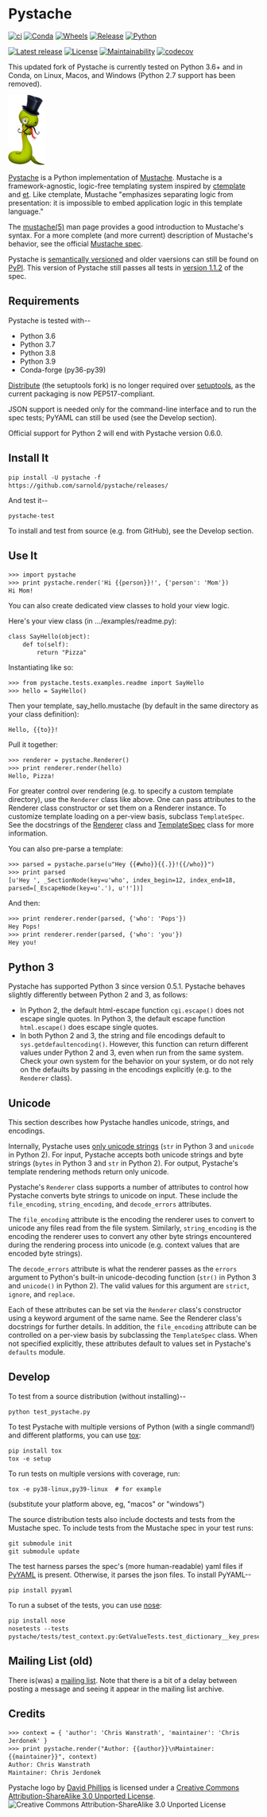 Pystache
========

<!-- Since PyPI rejects reST long descriptions that contain HTML, -->
<!-- HTML comments must be removed when converting this file to reST. -->
<!-- For more information on PyPI's behavior in this regard, see: -->
<!-- http://docs.python.org/distutils/uploading.html#pypi-package-display -->
<!-- The Pystache setup script strips 1-line HTML comments prior -->
<!-- to converting to reST, so all HTML comments should be one line. -->
<!-- -->
<!-- We leave the leading brackets empty here.  Otherwise, unwanted -->
<!-- caption text shows up in the reST version converted by pandoc. -->
[![ci](https://github.com/sarnold/pystache/actions/workflows/ci.yml/badge.svg)](https://github.com/sarnold/pystache/actions/workflows/ci.yml)
[![Conda](https://github.com/sarnold/pystache/actions/workflows/conda.yml/badge.svg)](https://github.com/sarnold/pystache/actions/workflows/conda.yml)
[![Wheels](https://github.com/sarnold/pystache/actions/workflows/wheels.yml/badge.svg)](https://github.com/sarnold/pystache/actions/workflows/wheels.yml)
[![Release](https://github.com/sarnold/pystache/actions/workflows/release.yml/badge.svg)](https://github.com/sarnold/pystache/actions/workflows/release.yml)
[![Python](https://img.shields.io/badge/python-3.6+-blue.svg)](https://www.python.org/downloads/)

[![Latest release](https://img.shields.io/github/v/release/sarnold/pystache?include_prereleases)](https://github.com/sarnold/pystache/releases/latest)
[![License](https://img.shields.io/github/license/sarnold/pystache)](https://github.com/sarnold/pystache/blob/master/LICENSE)
[![Maintainability](https://api.codeclimate.com/v1/badges/a8fa1bf4638bfc6581b6/maintainability)](https://codeclimate.com/github/sarnold/pystache/maintainability)
[![codecov](https://codecov.io/gh/sarnold/pystache/branch/master/graph/badge.svg?token=5PZNMZBI6K)](https://codecov.io/gh/sarnold/pystache)



This updated fork of Pystache is currently tested on Python 3.6+ and in
Conda, on Linux, Macos, and Windows (Python 2.7 support has been removed).

![](gh/images/logo_phillips_small.png "mustachioed, monocled snake by David Phillips")

[Pystache](http://sarnold.github.com/pystache) is a Python
implementation of [Mustache](http://mustache.github.com/). Mustache is a
framework-agnostic, logic-free templating system inspired by
[ctemplate](http://code.google.com/p/google-ctemplate/) and
[et](http://www.ivan.fomichev.name/2008/05/erlang-template-engine-prototype.html).
Like ctemplate, Mustache "emphasizes separating logic from presentation:
it is impossible to embed application logic in this template language."

The [mustache(5)](http://mustache.github.com/mustache.5.html) man page
provides a good introduction to Mustache's syntax. For a more complete
(and more current) description of Mustache's behavior, see the official
[Mustache spec](https://github.com/mustache/spec).

Pystache is [semantically versioned](http://semver.org) and older vaersions
can still be found on [PyPI](http://pypi.python.org/pypi/pystache). This
version of Pystache still passes all tests in [version
1.1.2](https://github.com/mustache/spec/tree/v1.1.2) of the spec.


Requirements
------------

Pystache is tested with--

-   Python 3.6
-   Python 3.7
-   Python 3.8
-   Python 3.9
-   Conda-forge (py36-py39)

[Distribute](http://packages.python.org/distribute/) (the setuptools fork)
is no longer required over [setuptools](http://pypi.python.org/pypi/setuptools),
as the current packaging is now PEP517-compliant.

JSON support is needed only for the command-line interface and to run
the spec tests; PyYAML can still be used (see the Develop section).

Official support for Python 2 will end with Pystache version 0.6.0.

Install It
----------

    pip install -U pystache -f https://github.com/sarnold/pystache/releases/

And test it--

    pystache-test

To install and test from source (e.g. from GitHub), see the Develop
section.

Use It
------

    >>> import pystache
    >>> print pystache.render('Hi {{person}}!', {'person': 'Mom'})
    Hi Mom!

You can also create dedicated view classes to hold your view logic.

Here's your view class (in .../examples/readme.py):

    class SayHello(object):
        def to(self):
            return "Pizza"

Instantiating like so:

    >>> from pystache.tests.examples.readme import SayHello
    >>> hello = SayHello()

Then your template, say\_hello.mustache (by default in the same
directory as your class definition):

    Hello, {{to}}!

Pull it together:

    >>> renderer = pystache.Renderer()
    >>> print renderer.render(hello)
    Hello, Pizza!

For greater control over rendering (e.g. to specify a custom template
directory), use the `Renderer` class like above. One can pass attributes
to the Renderer class constructor or set them on a Renderer instance. To
customize template loading on a per-view basis, subclass `TemplateSpec`.
See the docstrings of the
[Renderer](https://github.com/sarnold/pystache/blob/master/pystache/renderer.py)
class and
[TemplateSpec](https://github.com/sarnold/pystache/blob/master/pystache/template_spec.py)
class for more information.

You can also pre-parse a template:

    >>> parsed = pystache.parse(u"Hey {{#who}}{{.}}!{{/who}}")
    >>> print parsed
    [u'Hey ', _SectionNode(key=u'who', index_begin=12, index_end=18, parsed=[_EscapeNode(key=u'.'), u'!'])]

And then:

    >>> print renderer.render(parsed, {'who': 'Pops'})
    Hey Pops!
    >>> print renderer.render(parsed, {'who': 'you'})
    Hey you!

Python 3
--------

Pystache has supported Python 3 since version 0.5.1. Pystache behaves
slightly differently between Python 2 and 3, as follows:

-   In Python 2, the default html-escape function `cgi.escape()` does
    not escape single quotes.  In Python 3, the default escape function
    `html.escape()` does escape single quotes.
-   In both Python 2 and 3, the string and file encodings default to
    `sys.getdefaultencoding()`. However, this function can return
    different values under Python 2 and 3, even when run from the same
    system. Check your own system for the behavior on your system, or do
    not rely on the defaults by passing in the encodings explicitly
    (e.g. to the `Renderer` class).

Unicode
-------

This section describes how Pystache handles unicode, strings, and
encodings.

Internally, Pystache uses [only unicode
strings](http://docs.python.org/howto/unicode.html#tips-for-writing-unicode-aware-programs)
(`str` in Python 3 and `unicode` in Python 2). For input, Pystache
accepts both unicode strings and byte strings (`bytes` in Python 3 and
`str` in Python 2). For output, Pystache's template rendering methods
return only unicode.

Pystache's `Renderer` class supports a number of attributes to control
how Pystache converts byte strings to unicode on input. These include
the `file_encoding`, `string_encoding`, and `decode_errors` attributes.

The `file_encoding` attribute is the encoding the renderer uses to
convert to unicode any files read from the file system. Similarly,
`string_encoding` is the encoding the renderer uses to convert any other
byte strings encountered during the rendering process into unicode (e.g.
context values that are encoded byte strings).

The `decode_errors` attribute is what the renderer passes as the
`errors` argument to Python's built-in unicode-decoding function
(`str()` in Python 3 and `unicode()` in Python 2). The valid values for
this argument are `strict`, `ignore`, and `replace`.

Each of these attributes can be set via the `Renderer` class's
constructor using a keyword argument of the same name. See the Renderer
class's docstrings for further details. In addition, the `file_encoding`
attribute can be controlled on a per-view basis by subclassing the
`TemplateSpec` class. When not specified explicitly, these attributes
default to values set in Pystache's `defaults` module.

Develop
-------

To test from a source distribution (without installing)--

    python test_pystache.py

To test Pystache with multiple versions of Python (with a single
command!) and different platforms, you can use [tox](http://pypi.python.org/pypi/tox):

    pip install tox
    tox -e setup

To run tests on multiple versions with coverage, run:

    tox -e py38-linux,py39-linux  # for example

(substitute your platform above, eg, "macos" or "windows")

The source distribution tests also include doctests and tests from the
Mustache spec. To include tests from the Mustache spec in your test
runs:

    git submodule init
    git submodule update

The test harness parses the spec's (more human-readable) yaml files if
[PyYAML](http://pypi.python.org/pypi/PyYAML) is present. Otherwise, it
parses the json files. To install PyYAML--

    pip install pyyaml

To run a subset of the tests, you can use
[nose](http://somethingaboutorange.com/mrl/projects/nose/0.11.1/testing.html):

    pip install nose
    nosetests --tests pystache/tests/test_context.py:GetValueTests.test_dictionary__key_present


Mailing List (old)
------------------

There is(was) a [mailing list](http://librelist.com/browser/pystache/). Note
that there is a bit of a delay between posting a message and seeing it
appear in the mailing list archive.

Credits
-------

    >>> context = { 'author': 'Chris Wanstrath', 'maintainer': 'Chris Jerdonek' }
    >>> print pystache.render("Author: {{author}}\nMaintainer: {{maintainer}}", context)
    Author: Chris Wanstrath
    Maintainer: Chris Jerdonek

Pystache logo by [David Phillips](http://davidphillips.us/) is licensed
under a [Creative Commons Attribution-ShareAlike 3.0 Unported
License](http://creativecommons.org/licenses/by-sa/3.0/deed.en_US).
![](http://i.creativecommons.org/l/by-sa/3.0/88x31.png "Creative
Commons Attribution-ShareAlike 3.0 Unported License")

